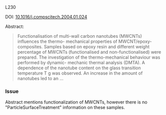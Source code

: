 L230

DOI: [10.1016/j.compscitech.2004.01.024](doi.org/10.1016/j.compscitech.2004.01.024)

Abstract:
>Functionalisation of multi-wall carbon nanotubes (MWCNTs) influences the thermo-
>mechanical properties of MWCNT/epoxy-composites. Samples based on epoxy resin and
>different weight percentage of MWCNTs (functionalised and non-functionalised) were
>prepared. The investigation of the thermo-mechanical behaviour was performed by dynamic-
>mechanic thermal analysis (DMTA). A dependence of the nanotube content on the glass
>transition temperature T g was observed. An increase in the amount of nanotubes led to an …


### Issue

Abstract mentions functionalization of MWCNTs, however there is no "ParticleSurfaceTreatment" information on these samples.

